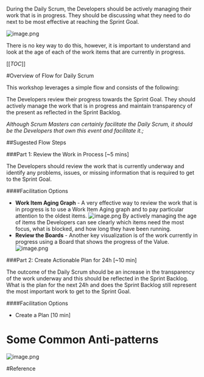 During the Daily Scrum, the Developers should be actively managing their work that is in progress. They should be discussing what they need to do next to be most effective at reaching the Sprint Goal.

![image.png](/.attachments/image-799fdf08-c8fc-4938-ac18-25a4f3f43336.png)

There is no key way to do this, however, it is important to understand and look at the age of each of the work items that are currently in progress.

[[_TOC_]]

#Overview of Flow for Daily Scrum

This workshop leverages a simple flow and consists of the following:

The Developers review their progress towards the Sprint Goal. They should actively manage the work that is in progress and maintain transparency of the present as reflected in the Sprint Backlog. 

_Although Scrum Masters can certainly facilitate the Daily Scrum, it should be the Developers that own this event and facilitate it.;_

##Sugested Flow Steps

###Part 1: Review the Work in Process [~5 mins]

The Developers should review the work that is currently underway and identify any problems, issues, or missing information that is required to get to the Sprint Goal.

####Facilitation Options

- **Work Item Aging Graph** - A very effective way to review the work that is in progress is to use a Work Item Aging graph and to pay particular attention to the oldest items.
![image.png](/.attachments/image-8173e6f8-fc98-4b79-a71a-4756d48e5f6d.png)
By actively managing the age of items the Developers can see clearly which items need the most focus, what is blocked, and how long they have been running.
- **Review the Boards** - Another key visualization is of the work currently in progress using a Board that shows the progress of the Value.   
![image.png](/.attachments/image-65923cfa-99e0-4b2c-90e2-967a9890cf51.png)

###Part 2: Create Actionable Plan for 24h [~10 min]

The outcome of the Daily Scrum should be an increase in the transparency of the work underway and this should be reflected in the Sprint Backlog. What is the plan for the next 24h and does the Sprint Backlog still represent the most important work to get to the Sprint Goal.

####Facilitation Options

- Create a Plan [10 min]

# Some Common Anti-patterns

![image.png](/.attachments/image-61d227be-fe84-4577-860b-179b95e3a3d3.png)

#Reference



